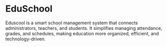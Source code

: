 # EduSchool
Eduscool is a smart school management system that connects administrators, teachers, and students. It simplifies managing attendance, grades, and schedules, making education more organized, efficient, and technology-driven.
